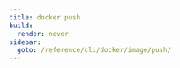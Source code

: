 ```yaml
---
title: docker push
build:
  render: never
sidebar:
  goto: /reference/cli/docker/image/push/
---
```

